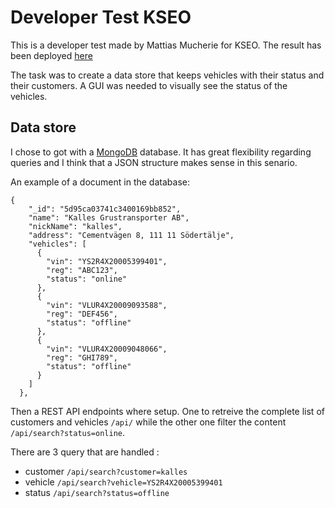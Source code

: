 # Developer Test KSEO

This is a developer test made by Mattias Mucherie for KSEO.
The result has been deployed [here](https://arcane-fjord-86837.herokuapp.com/)

The task was to create a data store that keeps vehicles with their status and their customers.
A GUI was needed to visually see the status of the vehicles.

## Data store
I chose to got with a [MongoDB](https://www.mongodb.com/what-is-mongodb) database.
It has great flexibility regarding queries and I think that a JSON structure makes sense in this senario.


An example of a document in the database:
```
{
    "_id": "5d95ca03741c3400169bb852",
    "name": "Kalles Grustransporter AB",
    "nickName": "kalles",
    "address": "Cementvägen 8, 111 11 Södertälje",
    "vehicles": [
      {
        "vin": "YS2R4X20005399401",
        "reg": "ABC123",
        "status": "online"
      },
      {
        "vin": "VLUR4X20009093588",
        "reg": "DEF456",
        "status": "offline"
      },
      {
        "vin": "VLUR4X20009048066",
        "reg": "GHI789",
        "status": "offline"
      }
    ]
  },
```

Then a REST API endpoints where setup.
One to retreive the complete list of customers and vehicles `/api/` while the other one filter the content `/api/search?status=online`.

There are 3 query that are handled :
 - customer `/api/search?customer=kalles`
 - vehicle `/api/search?vehicle=YS2R4X20005399401`
 - status `/api/search?status=offline`
